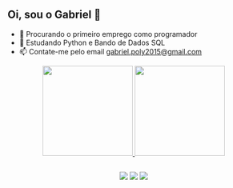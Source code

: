 ## Oi, sou o Gabriel 👋



- 🔭 Procurando o primeiro emprego como programador
- 🌱 Estudando Python e Bando de Dados SQL
- 📫 Contate-me pelo email gabriel.poly2015@gmail.com


<div align="center">
  <a href="https://github.com/rafaballerini">
  <img height="180em" src="https://github-readme-stats.vercel.app/api?username=gabrielsailvasantos&show_icons=true&theme=dark&include_all_commits=true&count_private=true"/>
  <img height="180em" src="https://github-readme-stats.vercel.app/api/top-langs/?username=gabrielsailvasantos&layout=compact&langs_count=7&theme=dark"/>
</div>
  
  ##
  
  
<div align="center">  
  <a href="https://www.instagram.com/gabrieldasilva9083/" target="_blank"><img src="https://img.shields.io/badge/-Instagram-%23E4405F?style=for-the-badge&logo=instagram&logoColor=white" target="_blank"></a>
  <a href = "gabriel.poly2015@gmail.com"><img src="https://img.shields.io/badge/-Gmail-%23333?style=for-the-badge&logo=gmail&logoColor=white" target="_blank"></a>
  <a href="https://www.linkedin.com/in/gabriel-da-silva-santos-52738522a/" target="_blank"><img src="https://img.shields.io/badge/-LinkedIn-%230077B5?style=for-the-badge&logo=linkedin&logoColor=white" target="_blank"></a>
 </div>
